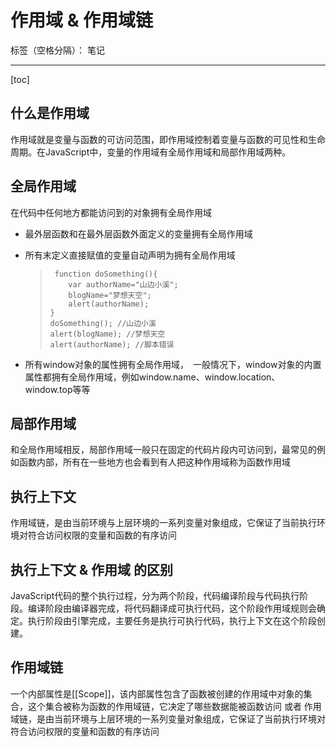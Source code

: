 ﻿# 作用域 & 作用域链

标签（空格分隔）： 笔记

---

[toc]
## 什么是作用域
作用域就是变量与函数的可访问范围，即作用域控制着变量与函数的可见性和生命周期。在JavaScript中，变量的作用域有全局作用域和局部作用域两种。

## 全局作用域
在代码中任何地方都能访问到的对象拥有全局作用域

 - 最外层函数和在最外层函数外面定义的变量拥有全局作用域
 - 所有末定义直接赋值的变量自动声明为拥有全局作用域

    >      function doSomething(){
    >         var authorName="山边小溪";
    >         blogName="梦想天空";
    >         alert(authorName);
    >     }
    >     doSomething(); //山边小溪
    >     alert(blogName); //梦想天空
    >     alert(authorName); //脚本错误

 - 所有window对象的属性拥有全局作用域，　一般情况下，window对象的内置属性都拥有全局作用域，例如window.name、window.location、window.top等等
 

## 局部作用域
和全局作用域相反，局部作用域一般只在固定的代码片段内可访问到，最常见的例如函数内部，所有在一些地方也会看到有人把这种作用域称为函数作用域

## 执行上下文
作用域链，是由当前环境与上层环境的一系列变量对象组成，它保证了当前执行环境对符合访问权限的变量和函数的有序访问

## 执行上下文 & 作用域 的区别
JavaScript代码的整个执行过程，分为两个阶段，代码编译阶段与代码执行阶段。编译阶段由编译器完成，将代码翻译成可执行代码，这个阶段作用域规则会确定。执行阶段由引擎完成，主要任务是执行可执行代码，执行上下文在这个阶段创建。

## 作用域链
一个内部属性是[[Scope]]，该内部属性包含了函数被创建的作用域中对象的集合，这个集合被称为函数的作用域链，它决定了哪些数据能被函数访问
或者
作用域链，是由当前环境与上层环境的一系列变量对象组成，它保证了当前执行环境对符合访问权限的变量和函数的有序访问
